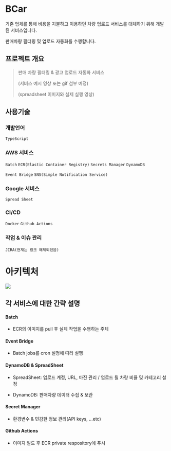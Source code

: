 # BCar
기존 업체를 통해 비용을 지불하고 이용하던 차량 업로드 서비스를 대체하기 위해 개발된 서비스입니다.

판매차량 필터링 및 업로드 자동화를 수행합니다.



## 프로젝트 개요

> 판매 차량 필터링 & 광고 업로드 자동화 서비스
>
> (서비스 예시 영상 또는 gif 첨부 예정)
>
> (spreadsheet 이미지와 실제 실행 영상)






## 사용기술
### 개발언어
`TypeScript`
### AWS 서비스
`Batch`  `ECR(Elastic Container Registry)` `Secrets Manager` `DynamoDB`

`Event Bridge` `SNS(Simple Notification Service)` 

### Google 서비스
`Spread Sheet`

### CI/CD
`Docker` `Github Actions`

### 작업 & 이슈 관리

`JIRA(현재는 링크 해제되었음)`





# 아키텍처

<img src="https://github.com/wns312/bcar/assets/61006711/91ed2c27-1223-4906-9307-44a7da8c02d2" />

## 각 서비스에 대한 간략 설명

#### Batch

- ECR의 이미지를 pull 후 실제 작업을 수행하는 주체

#### Event Bridge

- Batch jobs를 cron 설정에 따라 실행

#### DynamoDB & SpreadSheet

- SpreadSheet: 업로드 계정, URL, 마진 관리 / 업로드 될 차량 비율 및 카테고리 설정

- DynamoDB: 판매차량 데이터 수집 & 보관

#### Secret Manager

- 환경변수 & 민감한 정보  관리(API keys,  ...etc)

#### Github Actions

- 이미지 빌드 후 ECR private respository에 푸시

